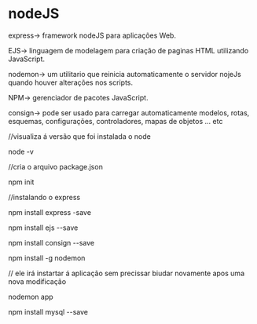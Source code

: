 # nodeJS

express-> framework nodeJS para aplicações Web.

EJS-> linguagem de modelagem para criação de paginas HTML utilizando JavaScript.

nodemon-> um utilitario que reinicia automaticamente o servidor nojeJs quando houver alterações nos scripts.

NPM-> gerenciador de pacotes JavaScript.

consign-> pode ser usado para carregar automaticamente modelos, rotas, esquemas, configurações, controladores, mapas de objetos ... etc


//visualiza á versão que foi instalada o node

node -v

//cria o arquivo package.json

npm init

//instalando o express

npm install express -save


npm install ejs --save


npm install consign --save


npm install -g nodemon

// ele irá instartar á aplicação sem precissar biudar novamente apos uma nova modificação

nodemon app


npm install mysql --save
